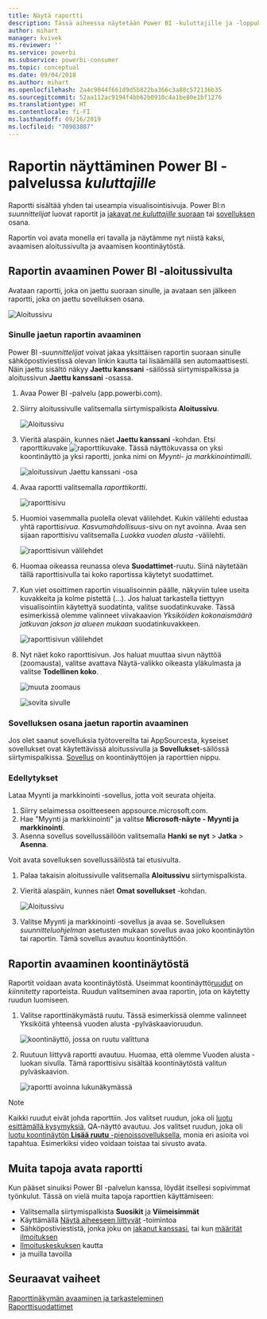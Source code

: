 ```yaml
---
title: Näytä raportti
description: Tässä aiheessa näytetään Power BI -kuluttajille ja -loppukäyttäjille, kuinka Power BI -raportti avataan ja näytetään.
author: mihart
manager: kvivek
ms.reviewer: ''
ms.service: powerbi
ms.subservice: powerbi-consumer
ms.topic: conceptual
ms.date: 09/04/2018
ms.author: mihart
ms.openlocfilehash: 2a4c9044f661d9d5b822ba366c3a88c572136b35
ms.sourcegitcommit: 52aa112ac9194f4bb62b0910c4a1be80e1bf1276
ms.translationtype: HT
ms.contentlocale: fi-FI
ms.lasthandoff: 09/16/2019
ms.locfileid: "70903807"
---
```

# <a name="view-a-report-in-the-power-bi-service-for-consumers"></a>Raportin näyttäminen Power BI -palvelussa *kuluttajille*
Raportti sisältää yhden tai useampia visualisointisivuja. Power BI:n *suunnittelijat* luovat raportit ja [jakavat *ne kuluttajille* suoraan](end-user-shared-with-me.md) tai [sovelluksen](end-user-apps.md) osana. 

Raportin voi avata monella eri tavalla ja näytämme nyt niistä kaksi, avaamisen aloitussivulta ja avaamisen koontinäytöstä. 

<!-- add art-->


## <a name="open-a-report-from-power-bi-home"></a>Raportin avaaminen Power BI -aloitussivulta
Avataan raportti, joka on jaettu suoraan sinulle, ja avataan sen jälkeen raportti, joka on jaettu sovelluksen osana.

   ![Aloitussivu](./media/end-user-report-open/power-bi-home-canvas.png)

### <a name="open-a-report-that-has-been-shared-with-you"></a>Sinulle jaetun raportin avaaminen
Power BI *‑suunnittelijat* voivat jakaa yksittäisen raportin suoraan sinulle sähköpostiviestissä olevan linkin kautta tai lisäämällä sen automaattisesti. Näin jaettu sisältö näkyy **Jaettu kanssani** -säilössä siirtymispalkissa ja aloitussivun **Jaettu kanssani** -osassa.

1. Avaa Power BI -palvelu (app.powerbi.com).

2. Siirry aloitussivulle valitsemalla siirtymispalkista **Aloitussivu**.  

   ![Aloitussivu](./media/end-user-report-open/power-bi-select-home-new.png)
   
3. Vieritä alaspäin, kunnes näet **Jaettu kanssani** -kohdan. Etsi raporttikuvake ![raporttikuvake](./media/end-user-report-open/power-bi-report-icon.png). Tässä näyttökuvassa on yksi koontinäyttö ja yksi raportti, jonka nimi on *Myynti- ja markkinointimalli*. 
   
   ![aloitussivun Jaettu kanssani -osa](./media/end-user-report-open/power-bi-shared-new.png)

4. Avaa raportti valitsemalla *raporttikortti*.

   ![raporttisivu](./media/end-user-report-open/power-bi-open.png)

5. Huomioi vasemmalla puolella olevat välilehdet.  Kukin välilehti edustaa yhtä raportti*sivua*. *Kasvumahdollisuus*-sivu on nyt avoinna. Avaa sen sijaan raporttisivu valitsemalla *Luokka vuoden alusta* -välilehti. 

   ![raporttisivun välilehdet](./media/end-user-report-open/power-bi-ytd.png)

6. Huomaa oikeassa reunassa oleva **Suodattimet**-ruutu. Siinä näytetään tällä raporttisivulla tai koko raportissa käytetyt suodattimet.

7. Kun viet osoittimen raportin visualisoinnin päälle, näkyviin tulee useita kuvakkeita ja kolme pistettä (...). Jos haluat tarkastella tiettyyn visualisointiin käytettyä suodatinta, valitse suodatinkuvake. Tässä esimerkissä olemme valinneet viivakaavion *Yksiköiden kokonaismäärä jatkuvan jakson ja alueen mukaan* suodatinkuvakkeen.

   ![raporttisivun välilehdet](./media/end-user-report-open/power-bi-visual-filters.png)

6. Nyt näet koko raporttisivun. Jos haluat muuttaa sivun näyttöä (zoomausta), valitse avattava Näytä-valikko oikeasta yläkulmasta ja valitse **Todellinen koko**.

   ![muuta zoomaus](./media/end-user-report-open/power-bi-fit-new.png)

   ![sovita sivulle](./media/end-user-report-open/power-bi-actual.png)

### <a name="open-a-report-that-is-part-of-an-app"></a>Sovelluksen osana jaetun raportin avaaminen
Jos olet saanut sovelluksia työtovereilta tai AppSourcesta, kyseiset sovellukset ovat käytettävissä aloitussivulla ja **Sovellukset**-säilössä siirtymispalkissa. [Sovellus](end-user-apps.md) on koontinäyttöjen ja raporttien nippu.

### <a name="prerequisites"></a>Edellytykset
Lataa Myynti ja markkinointi ‑sovellus, jotta voit seurata ohjeita.
1. Siirry selaimessa osoitteeseen appsource.microsoft.com.
1. Hae "Myynti ja markkinointi" ja valitse **Microsoft-näyte - Myynti ja markkinointi**.
1. Asenna sovellus sovellussäilöön valitsemalla **Hanki se nyt** > **Jatka** > **Asenna**. 

Voit avata sovelluksen sovellussäilöstä tai etusivulta.
1. Palaa takaisin aloitussivulle valitsemalla **Aloitussivu** siirtymispalkista.

7. Vieritä alaspäin, kunnes näet **Omat sovellukset** -kohdan.

   ![Aloitussivu](./media/end-user-report-open/power-bi-app.png)

8. Valitse Myynti ja markkinointi ‑sovellus ja avaa se. Sovelluksen *suunnitteluohjelman* asetusten mukaan sovellus avaa joko koontinäytön tai raportin. Tämä sovellus avautuu koontinäyttöön.  


## <a name="open-a-report-from-a-dashboard"></a>Raportin avaaminen koontinäytöstä
Raportit voidaan avata koontinäytöstä. Useimmat koontinäyttö[ruudut](end-user-tiles.md) on *kiinnitetty* raporteista. Ruudun valitseminen avaa raportin, jota on käytetty ruudun luomiseen. 

1. Valitse raporttinäkymästä ruutu. Tässä esimerkissä olemme valinneet Yksiköitä yhteensä vuoden alusta -pylväskaavioruudun.

    ![koontinäyttö, jossa on ruutu valittuna](./media/end-user-report-open/power-bi-dashboard.png)

2.  Ruutuun liittyvä raportti avautuu. Huomaa, että olemme Vuoden alusta -luokan sivulla. Tämä raporttisivu sisältää koontinäytöstä valitun pylväskaavion.

    ![raportti avoinna lukunäkymässä](./media/end-user-report-open/power-bi-report-tabs.png)

> [!NOTE]
> Kaikki ruudut eivät johda raporttiin. Jos valitset ruudun, joka oli [luotu esittämällä kysymyksiä](end-user-q-and-a.md), QA-näyttö avautuu. Jos valitset ruudun, joka oli [luotu koontinäytön **Lisää ruutu** -pienoissovelluksella](../service-dashboard-add-widget.md), monia eri asioita voi tapahtua. Esimerkiksi video voidaan toistaa tai sivusto avata.  


##  <a name="still-more-ways-to-open-a-report"></a>Muita tapoja avata raportti
Kun pääset sinuiksi Power BI -palvelun kanssa, löydät itsellesi sopivimmat työnkulut. Tässä on vielä muita tapoja raporttien käyttämiseen:
- Valitsemalla siirtymispalkista **Suosikit** ja **Viimeisimmät**    
- Käyttämällä [Näytä aiheeseen liittyvät](end-user-related.md) -toimintoa    
- Sähköpostiviestistä, jonka joku on [jakanut kanssasi](../service-share-reports.md), tai kun [määrität ilmoituksen](end-user-alerts.md)    
- [Ilmoituskeskuksen](end-user-notification-center.md) kautta    
- ja muilla tavoilla

## <a name="next-steps"></a>Seuraavat vaiheet
[Raporttinäkymän avaaminen ja tarkasteleminen](end-user-dashboard-open.md)    
[Raporttisuodattimet](end-user-report-filter.md)

